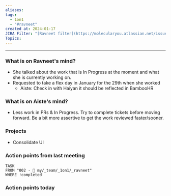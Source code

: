 ```yaml
---
aliases: 
tags:
  - 1on1
  - "#ravneet"
created at: 2024-01-17
JIRA Filter: "[Ravneet filter](https://molecularyou.atlassian.net/issues/?filter=10021)"
Topics:
---
```

----
### What is on Ravneet's mind?
* She talked about the work that is In Progress at the moment and what she is currently working on.
* Requested to take a flex day in January for the 29th when she worked
	* Aiste: Check in with Haiyan it should be reflected in BambooHR
### What is on Aiste's mind?

* Less work in PRs & In Progress. Try to complete tickets before moving forward. Be a bit more assertive to get the work reviewed faster/sooner. 

### Projects

* Consolidate UI

### Action points from last meeting

```dataview
TASK 
FROM "002 - 📍 my/_team/_1on1/_ravneet"
WHERE !completed
```


### Action points today
